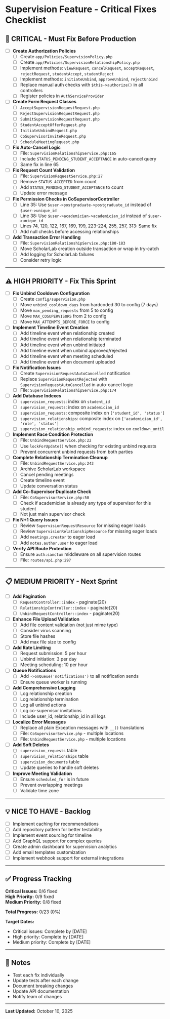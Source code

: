 # Supervision Feature - Critical Fixes Checklist

## 🚨 CRITICAL - Must Fix Before Production

- [ ] **Create Authorization Policies**
  - [ ] Create `app/Policies/SupervisionPolicy.php`
  - [ ] Create `app/Policies/SupervisionRelationshipPolicy.php`
  - [ ] Implement methods: `viewRequest`, `cancelRequest`, `acceptRequest`, `rejectRequest`, `studentAccept`, `studentReject`
  - [ ] Implement methods: `initiateUnbind`, `approveUnbind`, `rejectUnbind`
  - [ ] Replace manual auth checks with `$this->authorize()` in all controllers
  - [ ] Register policies in `AuthServiceProvider`

- [ ] **Create Form Request Classes**
  - [ ] `AcceptSupervisionRequestRequest.php`
  - [ ] `RejectSupervisionRequestRequest.php`
  - [ ] `SubmitSupervisionRequestRequest.php`
  - [ ] `StudentAcceptOfferRequest.php`
  - [ ] `InitiateUnbindRequest.php`
  - [ ] `CoSupervisorInviteRequest.php`
  - [ ] `ScheduleMeetingRequest.php`

- [ ] **Fix Auto-Cancel Logic**
  - [ ] File: `SupervisionRelationshipService.php:165`
  - [ ] Include `STATUS_PENDING_STUDENT_ACCEPTANCE` in auto-cancel query
  - [ ] Same fix in line 65

- [ ] **Fix Request Count Validation**
  - [ ] File: `SupervisionRequestService.php:27`
  - [ ] Remove `STATUS_ACCEPTED` from count
  - [ ] Add `STATUS_PENDING_STUDENT_ACCEPTANCE` to count
  - [ ] Update error message

- [ ] **Fix Permission Checks in CoSupervisorController**
  - [ ] Line 35: Use `$user->postgraduate->postgraduate_id` instead of `$user->unique_id`
  - [ ] Line 38: Use `$user->academician->academician_id` instead of `$user->unique_id`
  - [ ] Lines 74, 120, 122, 167, 169, 199, 223-224, 255, 257, 313: Same fix
  - [ ] Add null checks before accessing relationships

- [ ] **Add Transaction Error Handling**
  - [ ] File: `SupervisionRelationshipService.php:180-183`
  - [ ] Move ScholarLab creation outside transaction or wrap in try-catch
  - [ ] Add logging for ScholarLab failures
  - [ ] Consider retry logic

---

## ⚠️ HIGH PRIORITY - Fix This Sprint

- [ ] **Fix Unbind Cooldown Configuration**
  - [ ] Create `config/supervision.php`
  - [ ] Move `unbind_cooldown_days` from hardcoded 30 to config (7 days)
  - [ ] Move `max_pending_requests` from 5 to config
  - [ ] Move `MAX_COSUPERVISORS` from 2 to config
  - [ ] Move `MAX_ATTEMPTS_BEFORE_FORCE` to config

- [ ] **Implement Timeline Event Creation**
  - [ ] Add timeline event when relationship created
  - [ ] Add timeline event when relationship terminated
  - [ ] Add timeline event when unbind initiated
  - [ ] Add timeline event when unbind approved/rejected
  - [ ] Add timeline event when meeting scheduled
  - [ ] Add timeline event when document uploaded

- [ ] **Fix Notification Issues**
  - [ ] Create `SupervisionRequestAutoCancelled` notification
  - [ ] Replace `SupervisionRequestRejected` with `SupervisionRequestAutoCancelled` in auto-cancel logic
  - [ ] File: `SupervisionRelationshipService.php:174`

- [ ] **Add Database Indexes**
  - [ ] `supervision_requests`: index on `student_id`
  - [ ] `supervision_requests`: index on `academician_id`
  - [ ] `supervision_requests`: composite index on `['student_id', 'status']`
  - [ ] `supervision_relationships`: composite index on `['academician_id', 'role', 'status']`
  - [ ] `supervision_relationship_unbind_requests`: index on `cooldown_until`

- [ ] **Implement Race Condition Protection**
  - [ ] File: `UnbindRequestService.php:22`
  - [ ] Use `lockForUpdate()` when checking for existing unbind requests
  - [ ] Prevent concurrent unbind requests from both parties

- [ ] **Complete Relationship Termination Cleanup**
  - [ ] File: `UnbindRequestService.php:243`
  - [ ] Archive ScholarLab workspace
  - [ ] Cancel pending meetings
  - [ ] Create timeline event
  - [ ] Update conversation status

- [ ] **Add Co-Supervisor Duplicate Check**
  - [ ] File: `CoSupervisorService.php:50`
  - [ ] Check if academician is already any type of supervisor for this student
  - [ ] Not just main supervisor check

- [ ] **Fix N+1 Query Issues**
  - [ ] Review `SupervisionRequestResource` for missing eager loads
  - [ ] Review `SupervisionRelationshipResource` for missing eager loads
  - [ ] Add `meetings.creator` to eager load
  - [ ] Add `notes.author.user` to eager load

- [ ] **Verify API Route Protection**
  - [ ] Ensure `auth:sanctum` middleware on all supervision routes
  - [ ] File: `routes/api.php:297`

---

## 📋 MEDIUM PRIORITY - Next Sprint

- [ ] **Add Pagination**
  - [ ] `RequestController::index` - paginate(20)
  - [ ] `RelationshipController::index` - paginate(20)
  - [ ] `UnbindRequestController::index` - paginate(20)

- [ ] **Enhance File Upload Validation**
  - [ ] Add file content validation (not just mime type)
  - [ ] Consider virus scanning
  - [ ] Store file hashes
  - [ ] Add max file size to config

- [ ] **Add Rate Limiting**
  - [ ] Request submission: 5 per hour
  - [ ] Unbind initiation: 3 per day
  - [ ] Meeting scheduling: 10 per hour

- [ ] **Queue Notifications**
  - [ ] Add `->onQueue('notifications')` to all notification sends
  - [ ] Ensure queue worker is running

- [ ] **Add Comprehensive Logging**
  - [ ] Log relationship creation
  - [ ] Log relationship termination
  - [ ] Log all unbind actions
  - [ ] Log co-supervisor invitations
  - [ ] Include user_id, relationship_id in all logs

- [ ] **Localize Error Messages**
  - [ ] Replace all plain Exception messages with `__()` translations
  - [ ] File: `CoSupervisorService.php` - multiple locations
  - [ ] File: `UnbindRequestService.php` - multiple locations

- [ ] **Add Soft Deletes**
  - [ ] `supervision_requests` table
  - [ ] `supervision_relationships` table
  - [ ] `supervision_documents` table
  - [ ] Update queries to handle soft deletes

- [ ] **Improve Meeting Validation**
  - [ ] Ensure `scheduled_for` is in future
  - [ ] Prevent overlapping meetings
  - [ ] Validate time zone

---

## 💡 NICE TO HAVE - Backlog

- [ ] Implement caching for recommendations
- [ ] Add repository pattern for better testability
- [ ] Implement event sourcing for timeline
- [ ] Add GraphQL support for complex queries
- [ ] Create admin dashboard for supervision analytics
- [ ] Add email templates customization
- [ ] Implement webhook support for external integrations

---

## ✅ Progress Tracking

**Critical Issues:** 0/6 fixed  
**High Priority:** 0/9 fixed  
**Medium Priority:** 0/8 fixed

**Total Progress:** 0/23 (0%)

**Target Dates:**
- Critical issues: Complete by [DATE]
- High priority: Complete by [DATE]
- Medium priority: Complete by [DATE]

---

## 📝 Notes

- Test each fix individually
- Update tests after each change
- Document breaking changes
- Update API documentation
- Notify team of changes

---

**Last Updated:** October 10, 2025


